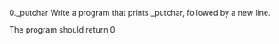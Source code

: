 0._putchar
Write a program that prints _putchar, followed by a new line.

The program should return 0
